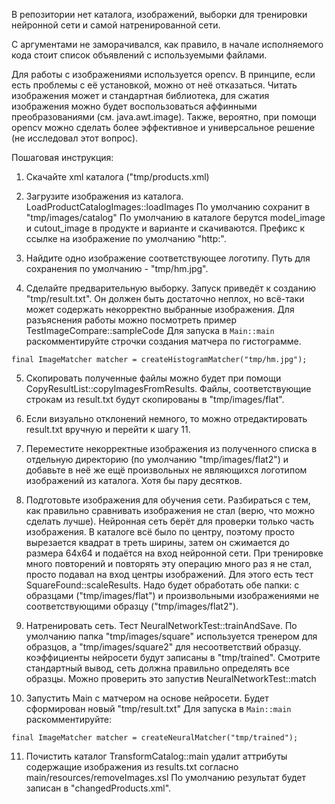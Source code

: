 В репозитории нет каталога, изображений, выборки для тренировки нейронной сети и самой натренированной сети.

С аргументами не заморачивался, как правило, в начале исполняемого кода стоит список объявлений с используемыми файлами.

Для работы с изображениями используется opencv. В принципе, если есть проблемы с её установкой, можно от неё отказаться.
Читать изображения может и стандартная библиотека, для сжатия изображения можно будет воспользоваться аффинными преобразованиями
(см. java.awt.image). Также, вероятно, при помощи opencv можно сделать более эффективное и универсальное решение (не исследовал этот вопрос).

Пошаговая инструкция:
1. Скачайте xml каталога ("tmp/products.xml)

2. Загрузите изображения из каталога.
LoadProductCatalogImages::loadImages
По умолчанию сохранит в "tmp/images/catalog"
По умолчанию в каталоге берутся model_image и cutout_image в продукте и варианте и скачиваются.
Префикс к ссылке на изображение по умолчанию "http:".

3. Найдите одно изображение соответствующее логотипу.
Путь для сохранения по умолчанию - "tmp/hm.jpg".

4. Сделайте предварительную выборку.
Запуск приведёт к созданию "tmp/result.txt".
Он должен быть достаточно неплох, но всё-таки может содержать некорректно выбранные изображения.
Для разъяснения работы можно посмотреть пример TestImageCompare::sampleCode
Для запуска в `Main::main` раскомментируйте строчки создания матчера по гистограмме.
```
final ImageMatcher matcher = createHistogramMatcher("tmp/hm.jpg");
``` 

5. Скопировать полученные файлы можно будет при помощи CopyResultList::copyImagesFromResults.
Файлы, соответствующие строкам из result.txt будут скопированы в "tmp/images/flat".

6. Если визуально отклонений немного, то можно отредактировать result.txt вручную
и перейти к шагу 11.

7. Переместите некорректные изображения из полученного списка в отдельную директорию (по умолчанию "tmp/images/flat2")
и добавьте в неё же ещё произвольных не являющихся логотипом изображений из каталога. Хотя бы пару десятков.

8. Подготовьте изображения для обучения сети.
Разбираться с тем, как правильно сравнивать изображения не стал (верю, что можно сделать лучше).
Нейронная сеть берёт для проверки только часть изображения. В каталоге всё было по центру, поэтому просто вырезается 
квадрат в треть ширины, затем он сжимается до размера 64x64 и подаётся на вход нейронной сети. При тренировке много
повторений и повторять эту операцию много раз я не стал, просто подавал на вход центры изображений.
Для этого есть тест SquareFound::scaleResults. Надо будет обработать обе папки: с образцами ("tmp/images/flat") и произвольными
изображениями не соответствующими образцу ("tmp/images/flat2").

9. Натренировать сеть. Тест NeuralNetworkTest::trainAndSave.
По умолчанию папка "tmp/images/square" используется тренером для образцов,
а "tmp/images/square2" для несоответствий образцу.
коэффициенты нейросети будут записаны в "tmp/trained".
Смотрите стандартный вывод, сеть должна правильно определять все образцы.
Можно проверить это запустив NeuralNetworkTest::match

10. Запустить Main с матчером на основе нейросети.
Будет сформирован новый "tmp/result.txt"
Для запуска в `Main::main` раскомментируйте:
```
final ImageMatcher matcher = createNeuralMatcher("tmp/trained");
```

11. Почистить каталог
TransformCatalog::main удалит аттрибуты содержащие изображения из results.txt согласно main/resources/removeImages.xsl
По умолчанию результат будет записан в "changedProducts.xml".
